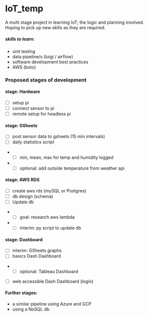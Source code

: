 # IoT_temp
A multi stage project in learning IoT; the logic and planning involved. <br>
Hoping to pick up new skills as they are required.
##### skills to learn:
- unit testing
- data pipeline/s (luigi / airflow)
- software development best practices
- AWS (boto)

### Proposed stages of development
#### stage: Hardware
- [ ] setup pi
- [ ] connect sensor to pi
- [ ] remote setup for headless pi

#### stage: GSheets
- [ ] post sensor data to gsheets (15 min intervals)
- [ ] daily statistics script
- - [ ] min, mean, max for temp and humidity logged
- - [ ] optional: add outside temperature from weather api

#### stage: AWS RDS
- [ ] create aws rds (mySQL or Postgres)
- [ ] db design (schema)
- [ ] Update db
- - [ ] goal: research aws lambda
- - [ ] interim: py script to update db

#### stage: Dashboard
- [ ] interim: GSheets graphs
- [ ] basics Dash Dashboard
- - [ ] optional: Tableau Dashboard
- [ ] web accessible Dash Dashboard (login)

#### Further stages:
- a similar pipeline using Azure and GCP
- using a NoSQL db
